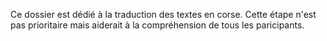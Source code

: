 Ce dossier est dédié à la traduction des textes en corse.
Cette étape n'est pas prioritaire mais aiderait à la compréhension de tous les paricipants.